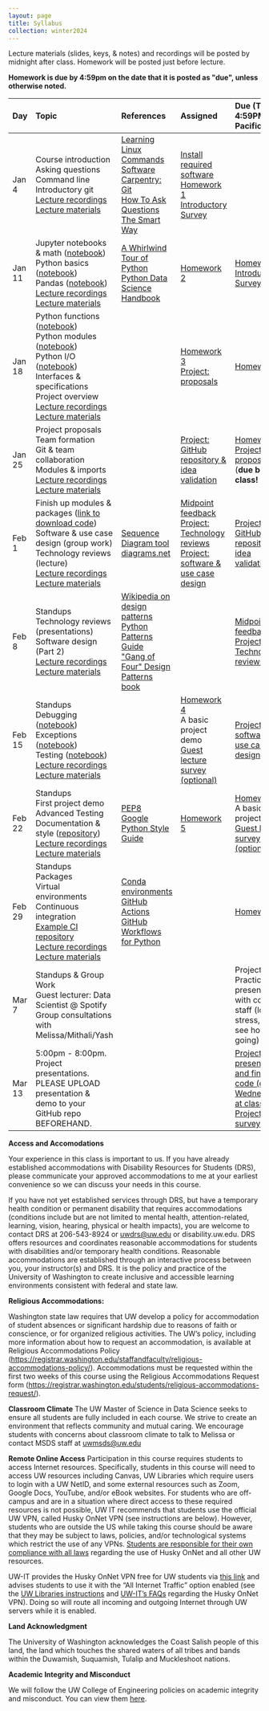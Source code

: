 ```yaml
---
layout: page
title: Syllabus
collection: winter2024
---
```


[Lecture 1 materials]: https://github.com/UWDATA515/lecture-materials/tree/main/01
[Lecture 2 materials]: https://github.com/UWDATA515/lecture-materials/tree/main/02
[Lecture 3 materials]: https://github.com/UWDATA515/lecture-materials/tree/main/03
[Lecture 4 materials]: https://github.com/UWDATA515/lecture-materials/tree/main/04
[Lecture 5 materials]: https://github.com/UWDATA515/lecture-materials/tree/main/05
[Lecture 6 materials]: https://github.com/UWDATA515/lecture-materials/tree/main/06
[Lecture 7 materials]: https://github.com/UWDATA515/lecture-materials/tree/main/07
[Lecture 8 materials]: <notfound>
[Lecture 9 materials]: <notfound>

[Homework 1]: https://classroom.github.com/a/LifCOGeT
[Homework 2]: https://classroom.github.com/a/PBBm_awO
[Homework 3]: https://classroom.github.com/a/-stZVPng
[Homework 4]: https://classroom.github.com/a/T7DLbZHo
[Homework 5]: <notfound>
[Introductory survey]: https://canvas.uw.edu/courses/1696112/quizzes/1940041
[Project proposal survey]: https://canvas.uw.edu/courses/1696112/assignments/8788713
[Project validation survey]: https://canvas.uw.edu/courses/1696112/assignments/8788711
[Midpoint feedback]: https://urldefense.com/v3/__https://uw.iasystem.org/survey/284308__;!!K-Hz7m0Vt54!nnSSFBe3p1dh8azo_17JDHgQFgNtS_NT7OTVMvDTFIdJx0FQyXfBd5SauycgGzXVKz90W0nGvdaoAVcS$
[Guest lecture survey]: https://canvas.uw.edu/courses/1696112/quizzes/1993585
[Project survey]: <notfound>

[Lecture 1 recordings]: https://uw.hosted.panopto.com/Panopto/Pages/Sessions/List.aspx?folderID=acec365e-0039-4608-a8e7-b0b9011cfe2b
[Lecture 2 recordings]: https://uw.hosted.panopto.com/Panopto/Pages/Sessions/List.aspx?folderID=85d95b40-97a6-4f95-9b98-b0b9011d01cf
[Lecture 3 recordings]: https://uw.hosted.panopto.com/Panopto/Pages/Sessions/List.aspx?folderID=63566640-7f2a-48c4-a078-b0b9011d04fd
[Lecture 4 recordings]: https://uw.hosted.panopto.com/Panopto/Pages/Sessions/List.aspx?folderID=b29585bd-2bd3-41e7-924f-b0b9011d08a4
[Lecture 5 recordings]: https://uw.hosted.panopto.com/Panopto/Pages/Sessions/List.aspx?folderID=a34e4302-b6d5-4a67-9fa3-b0b9011d0c40
[Lecture 6 recordings]: https://uw.hosted.panopto.com/Panopto/Pages/Sessions/List.aspx?folderID=e77d821a-67cf-4ccc-9095-b0b9011d1169
[Lecture 7 recordings]: https://uw.hosted.panopto.com/Panopto/Pages/Sessions/List.aspx?folderID=bb7c628c-9804-402d-bf7d-b0b9011d1526
[Lecture 8 recordings]: https://uw.hosted.panopto.com/Panopto/Pages/Sessions/List.aspx?folderID=f92544af-9459-4ead-82d9-b0b9011d18a8
[Lecture 9 recordings]: https://uw.hosted.panopto.com/Panopto/Pages/Sessions/List.aspx?folderID=f1a5b645-5d0b-41b8-9c91-b0b9011d1ca4
[Lecture 10 recordings]: https://uw.hosted.panopto.com/Panopto/Pages/Sessions/List.aspx?folderID=670aca8d-4313-49e8-b84f-b0b9011d2066

Lecture materials (slides, keys, & notes) and recordings will be posted by midnight after class. Homework will be posted just before lecture.

**Homework is due by 4:59pm on the date that it is posted as "due", unless otherwise noted.**

| Day      | Topic                                                         | References       | Assigned | Due (Thu @ 4:59PM Pacific)    |
|:----------|:----------------|:---------------|:-------------------|:-------------------|
| Jan 4     | Course introduction<br />Asking questions<br />Command line<br />Introductory git<br />[Lecture recordings][Lecture 1 recordings]<br />[Lecture materials][Lecture 1 materials] | [Learning Linux Commands](http://linuxcommand.org/lc3_learning_the_shell.php)<br />[Software Carpentry: Git](https://swcarpentry.github.io/git-novice/)<br />[How To Ask Questions The Smart Way](http://www.catb.org/~esr/faqs/smart-questions.html) | [Install required software](<software>)<br />[Homework 1][Homework 1]<br />[Introductory Survey][Introductory Survey] | | 
| Jan 11    | Jupyter notebooks & math ([notebook](https://raw.githubusercontent.com/UWDATA515/lecture-materials/main/02/jupyter_and_python_breakout.ipynb))<br />Python basics ([notebook](https://raw.githubusercontent.com/UWDATA515/lecture-materials/main/02/python_vars_and_flow_control.ipynb))<br />Pandas ([notebook](https://raw.githubusercontent.com/UWDATA515/lecture-materials/main/02/data_manipulation.ipynb))<br />[Lecture recordings][Lecture 2 recordings]<br />[Lecture materials][Lecture 2 materials] | [A Whirlwind Tour of Python](https://jakevdp.github.io/WhirlwindTourOfPython/)<br />[Python Data Science Handbook](https://jakevdp.github.io/PythonDataScienceHandbook/)  | [Homework 2][Homework 2] | [Homework 1][Homework 1]<br />[Introductory Survey][Introductory Survey] |
| Jan 18    | Python functions ([notebook](https://raw.githubusercontent.com/UWDATA515/lecture-materials/main/03/python_functions.ipynb))<br />Python modules ([notebook](https://raw.githubusercontent.com/UWDATA515/lecture-materials/main/03/python_modules.ipynb))<br />Python I/O ([notebook](https://raw.githubusercontent.com/UWDATA515/lecture-materials/main/03/python_files_io.ipynb))<br />Interfaces & specifications<br />Project overview<br />[Lecture recordings][Lecture 3 recordings]<br />[Lecture materials][Lecture 3 materials] |  | [Homework 3][Homework 3]<br />[Project: proposals][Project proposal survey] | [Homework 2][Homework 2] |
| Jan 25     | Project proposals<br />Team formation<br />Git & team collaboration<br />Modules & imports<br />[Lecture recordings][Lecture 4 recordings]<br />[Lecture materials][Lecture 4 materials] |  | [Project: GitHub repository & idea validation][Project validation survey] | [Homework 3][Homework 3]<br />[Project: proposals][Project proposal survey] (**due before class! 12pm**) | 
| Feb 1    | Finish up modules & packages ([link to download code](https://raw.githubusercontent.com/UWDATA515/lecture-materials/main/05/download_sample_code.sh))<br />Software & use case design (group work)<br />Technology reviews (lecture)<br />[Lecture recordings][Lecture 5 recordings]<br />[Lecture materials][Lecture 5 materials] | [Sequence Diagram tool](https://www.websequencediagrams.com/)<br />[diagrams.net](https://app.diagrams.net/) | [Midpoint feedback][Midpoint feedback]<br />[Project: Technology reviews](https://github.com/UWDATA515/lecture-materials/blob/main/05/DATA515_05_TechnologyReviews.pdf)<br />[Project: software & use case design](<projects>) | [Project: GitHub repository & idea validation][Project validation survey] | 
| Feb 8    | Standups<br />Technology reviews (presentations)<br />Software design (Part 2)<br />[Lecture recordings][Lecture 6 recordings]<br />[Lecture materials][Lecture 6 materials] | [Wikipedia on design patterns](https://en.wikipedia.org/wiki/Software_design_pattern)<br />[Python Patterns Guide](https://python-patterns.guide/)<br />["Gang of Four" Design Patterns book](https://www.amazon.com/Design-Patterns-Object-Oriented-Addison-Wesley-Professional-ebook/dp/B000SEIBB8) |  | [Midpoint feedback][Midpoint feedback]<br />[Project: Technology reviews](https://github.com/UWDATA515/lecture-materials/blob/main/05/DATA515_05_TechnologyReviews.pdf) | 
| Feb 15    | Standups<br />Debugging ([notebook](https://raw.githubusercontent.com/UWDATA515/lecture-materials/main/07/debugging_python.ipynb))<br />Exceptions ([notebook](https://raw.githubusercontent.com/UWDATA515/lecture-materials/main/07/exceptions_in_python.ipynb))<br />Testing ([notebook](https://raw.githubusercontent.com/UWDATA515/lecture-materials/main/07/python_unit_tests.ipynb))<br />[Lecture recordings][Lecture 7 recordings]<br />[Lecture materials][Lecture 7 materials] |  | [Homework 4][Homework 4]<br />A basic project demo<br />[Guest lecture survey (optional)][Guest lecture survey] | [Project: software & use case design](<projects>) | 
| Feb 22    | Standups<br />First project demo<br />Advanced Testing<br />Documentation & style ([repository](https://github.com/uwescience/programming_style_documentation))<br />[Lecture recordings][Lecture 8 recordings]<br />[Lecture materials][Lecture 8 materials] | [PEP8](https://www.python.org/dev/peps/pep-0008/)<br />[Google Python Style Guide](http://google.github.io/styleguide/pyguide.html) | [Homework 5][Homework 5] | [Homework 4][Homework 4]<br />A basic project demo<br />[Guest lecture survey (optional)][Guest lecture survey] | 
| Feb 29    | Standups<br />Packages<br />Virtual environments<br />Continuous integration<br />[Example CI repository](https://github.com/UWDATA515/ci_example)<br />[Lecture recordings][Lecture 9 recordings]<br />[Lecture materials][Lecture 9 materials] | [Conda environments](https://conda.io/projects/conda/en/latest/user-guide/concepts/environments.html)<br />[GitHub Actions](https://docs.github.com/en/actions/quickstart)<br />[GitHub Workflows for Python](https://docs.github.com/en/actions/automating-builds-and-tests/building-and-testing-python) |  | [Homework 5][Homework 5] | 
| Mar 7     | Standups & Group Work<br />Guest lecturer: Data Scientist @ Spotify<br />Group consultations with Melissa/Mithali/Yash |  |  | Project: Practice presentations with course staff (low-stress, just to see how it's going) | 
| Mar 13    | 5:00pm - 8:00pm. Project presentations. PLEASE UPLOAD presentation & demo to your GitHub repo BEFOREHAND.  |  |  | [Project: presentation and final code (due Wednesday at classtime)](<projects.md>)<br />[Project: survey][Project survey] | 

**Access and Accomodations**

Your experience in this class is important to us. If you have already established accommodations with Disability Resources for Students (DRS), please communicate your approved accommodations to me at your earliest convenience so we can discuss your needs in this course.

If you have not yet established services through DRS, but have a temporary health condition or permanent disability that requires accommodations (conditions include but are not limited to mental health, attention-related, learning, vision, hearing, physical or health impacts), you are welcome to contact DRS at 206-543-8924 or uwdrs@uw.edu or disability.uw.edu. DRS offers resources and coordinates reasonable accommodations for students with disabilities and/or temporary health conditions. Reasonable accommodations are established through an interactive process between you, your instructor(s) and DRS. It is the policy and practice of the University of Washington to create inclusive and accessible learning environments consistent with federal and state law.


**Religious Accommodations:**

Washington state law requires that UW develop a policy for accommodation of student absences or significant hardship due to reasons of faith or conscience, or for organized religious activities. The UW’s policy, including more information about how to request an accommodation, is available at Religious Accommodations Policy (https://registrar.washington.edu/staffandfaculty/religious-accommodations-policy/). Accommodations must be requested within the first two weeks of this course using the Religious Accommodations Request form (https://registrar.washington.edu/students/religious-accommodations-request/).


**Classroom Climate**
The UW Master of Science in Data Science seeks to ensure all students are fully included in each course. We strive to create an environment that reflects community and mutual caring. We encourage students with concerns about classroom climate to talk to Melissa or contact MSDS staff at uwmsds@uw.edu


**Remote Online Access**
Participation in this course requires students to access Internet resources. Specifically, students in this course will need to access UW resources including Canvas, UW Libraries which require users to login with a UW NetID, and some external resources such as Zoom, Google Docs, YouTube, and/or eBook websites. For students who are off-campus and are in a situation where direct access to these required resources is not possible, UW IT recommends that students use the official UW VPN, called Husky OnNet VPN (see instructions are below). However, students who are outside the US while taking this course should be aware that they may be subject to laws, policies, and/or technological systems which restrict the use of any VPNs. [Students are responsible for their own compliance with all laws](https://itconnect.uw.edu/it-at-the-uw/it-governance-and-policies/appropriate-use/) regarding the use of Husky OnNet and all other UW resources.

UW-IT provides the Husky OnNet VPN free for UW students via [this link](https://itconnect.uw.edu/tools-services-support/networks-connectivity/uw-networks/about-husky-onnet/use-husky-onnet/) and advises students to use it with the “All Internet Traffic” option enabled (see the [UW Libraries instructions](https://www.lib.washington.edu/help/connect/husky-onnet) and [UW-IT’s FAQs](https://itconnect.uw.edu/tools-services-support/networks-connectivity/uw-networks/about-husky-onnet/faqs/) regarding the Husky OnNet VPN). Doing so will route all incoming and outgoing Internet through UW servers while it is enabled.

**Land Acknowledgment**

The University of Washington acknowledges the Coast Salish people of this land, the land which touches the shared waters of all tribes and bands within the Duwamish, Suquamish, Tulalip and Muckleshoot nations.


**Academic Integrity and Misconduct**

We will follow the UW College of Engineering policies on academic integrity and misconduct.  You can view them [here](https://www.engr.washington.edu/current/policies/academic-integrity-misconduct).
